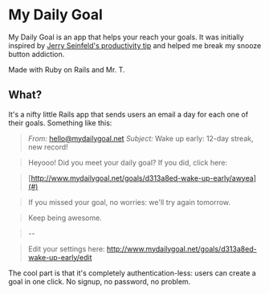 My Daily Goal
=============

My Daily Goal is an app that helps your reach your goals.
It was initially inspired by
[Jerry Seinfeld's productivity tip](http://lifehacker.com/281626/jerry-seinfelds-productivity-secret)
and helped me break my snooze button addiction.

Made with Ruby on Rails and Mr. T.

What?
-----

It's a nifty little Rails app that sends users an email a day for each one of their goals. Something like this:

> *From:* hello@mydailygoal.net
> *Subject:* Wake up early: 12-day streak, new record!

> Heyooo! Did you meet your daily goal? If you did, click here:

> [http://www.mydailygoal.net/goals/d313a8ed-wake-up-early/awyea](#)

> If you missed your goal, no worries: we'll try again tomorrow.

> Keep being awesome.

> \-\-

> Edit your settings here: http://www.mydailygoal.net/goals/d313a8ed-wake-up-early/edit

The cool part is that it's completely authentication-less:
users can create a goal in one click. No signup, no password, no problem.
